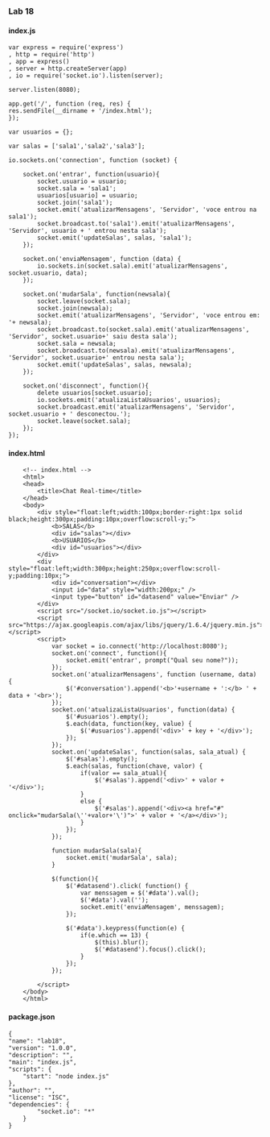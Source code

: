 ### <i class="icon-file"></i>Lab 18

#### <i class="icon-hdd"></i> index.js

    var express = require('express')
	, http = require('http')
	, app = express()
	, server = http.createServer(app)
	, io = require('socket.io').listen(server);

    server.listen(8080);

    app.get('/', function (req, res) {
    res.sendFile(__dirname + '/index.html');
    });

    var usuarios = {};

    var salas = ['sala1','sala2','sala3'];

    io.sockets.on('connection', function (socket) {
        
        socket.on('entrar', function(usuario){
            socket.usuario = usuario;
            socket.sala = 'sala1';
            usuarios[usuario] = usuario;
            socket.join('sala1');
            socket.emit('atualizarMensagens', 'Servidor', 'voce entrou na sala1');
            socket.broadcast.to('sala1').emit('atualizarMensagens', 'Servidor', usuario + ' entrou nesta sala');
            socket.emit('updateSalas', salas, 'sala1');
        });
        
        socket.on('enviaMensagem', function (data) {
            io.sockets.in(socket.sala).emit('atualizarMensagens', socket.usuario, data);
        });

        socket.on('mudarSala', function(newsala){
            socket.leave(socket.sala);
            socket.join(newsala);
            socket.emit('atualizarMensagens', 'Servidor', 'voce entrou em: '+ newsala);
            socket.broadcast.to(socket.sala).emit('atualizarMensagens', 'Servidor', socket.usuario+' saiu desta sala');
            socket.sala = newsala;
            socket.broadcast.to(newsala).emit('atualizarMensagens', 'Servidor', socket.usuario+' entrou nesta sala');
            socket.emit('updateSalas', salas, newsala);
        });
        
        socket.on('disconnect', function(){
            delete usuarios[socket.usuario];
            io.sockets.emit('atualizaListaUsuarios', usuarios);
            socket.broadcast.emit('atualizarMensagens', 'Servidor', socket.usuario + ' desconectou.');
            socket.leave(socket.sala);
        });
    });

       

#### <i class="icon-hdd"></i>  index.html

        <!-- index.html -->
        <html>
        <head>
            <title>Chat Real-time</title>
        </head>
        <body>
            <div style="float:left;width:100px;border-right:1px solid black;height:300px;padding:10px;overflow:scroll-y;">
                <b>SALAS</b>
                <div id="salas"></div>
                <b>USUARIOS</b>
                <div id="usuarios"></div>
            </div>
            <div style="float:left;width:300px;height:250px;overflow:scroll-y;padding:10px;">
                <div id="conversation"></div>
                <input id="data" style="width:200px;" />
                <input type="button" id="datasend" value="Enviar" />
            </div>
            <script src="/socket.io/socket.io.js"></script>
            <script src="https://ajax.googleapis.com/ajax/libs/jquery/1.6.4/jquery.min.js"></script>
            <script>
                var socket = io.connect('http://localhost:8080');
                socket.on('connect', function(){
                    socket.emit('entrar', prompt("Qual seu nome?"));
                });
                socket.on('atualizarMensagens', function (username, data) {
                    $('#conversation').append('<b>'+username + ':</b> ' + data + '<br>');
                });
                socket.on('atualizaListaUsuarios', function(data) {
                    $('#usuarios').empty();
                    $.each(data, function(key, value) {
                        $('#usuarios').append('<div>' + key + '</div>');
                    });
                });
                socket.on('updateSalas', function(salas, sala_atual) {
                    $('#salas').empty();
                    $.each(salas, function(chave, valor) {
                        if(valor == sala_atual){
                            $('#salas').append('<div>' + valor + '</div>');
                        }
                        else {
                            $('#salas').append('<div><a href="#" onclick="mudarSala(\''+valor+'\')">' + valor + '</a></div>');
                        }
                    });
                });

                function mudarSala(sala){
                    socket.emit('mudarSala', sala);
                }
                
                $(function(){
                    $('#datasend').click( function() {
                        var menssagem = $('#data').val();
                        $('#data').val('');
                        socket.emit('enviaMensagem', menssagem);
                    });

                    $('#data').keypress(function(e) {
                        if(e.which == 13) {
                            $(this).blur();
                            $('#datasend').focus().click();
                        }
                    });
                });

            </script>
        </body>
        </html>

#### <i class="icon-hdd"></i>  package.json

    {
    "name": "lab18",
    "version": "1.0.0",
    "description": "",
    "main": "index.js",
    "scripts": {
        "start": "node index.js"
    },
    "author": "",
    "license": "ISC",
    "dependencies": {
            "socket.io": "*"
        }
    }
